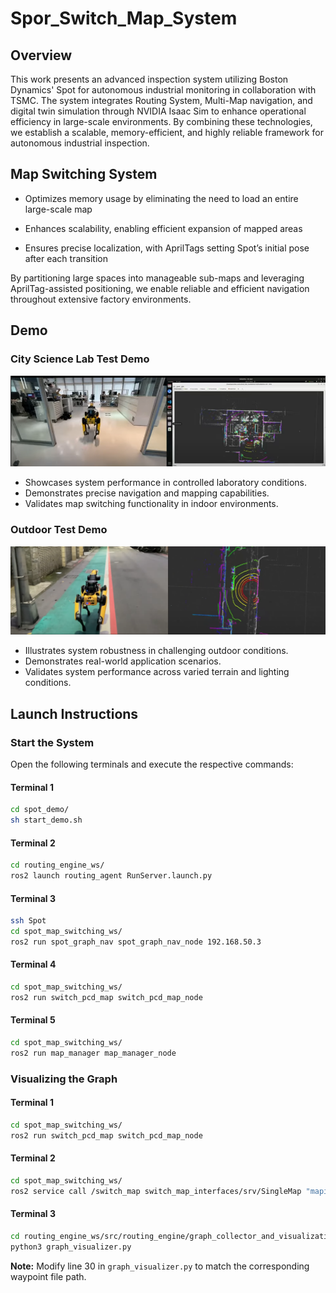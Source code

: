 # Spor_Switch_Map_System

## Overview
This work presents an advanced inspection system utilizing Boston Dynamics' Spot for autonomous industrial monitoring in collaboration with TSMC. The system integrates Routing System, Multi-Map navigation, and digital twin simulation through NVIDIA Isaac Sim to enhance operational efficiency in large-scale environments. By combining these technologies, we establish a scalable, memory-efficient, and highly reliable framework for autonomous industrial inspection.


## **Map Switching System**
- Optimizes memory usage by eliminating the need to load an entire large-scale map

- Enhances scalability, enabling efficient expansion of mapped areas

- Ensures precise localization, with AprilTags setting Spot’s initial pose after each transition

By partitioning large spaces into manageable sub-maps and leveraging AprilTag-assisted positioning, we enable reliable and efficient navigation throughout extensive factory environments.

## **Demo**

### **City Science Lab Test Demo**
[![City Science Lab Test Demo](./images/demo_csl.png)](https://youtu.be/ZL_bb400D3o?si=JQu_fL6QrJcjI_Wx)

- Showcases system performance in controlled laboratory conditions.
- Demonstrates precise navigation and mapping capabilities.
- Validates map switching functionality in indoor environments.

### **Outdoor Test Demo**
[![Outdoor Test Demo](./images/demo_outdoor.png)](https://youtu.be/LI97OdDDBUY?si=Lni16U4oqysuG10Y)

- Illustrates system robustness in challenging outdoor conditions.
- Demonstrates real-world application scenarios.
- Validates system performance across varied terrain and lighting conditions.

## **Launch Instructions**

### **Start the System**
Open the following terminals and execute the respective commands:

#### **Terminal 1**
```sh
cd spot_demo/
sh start_demo.sh
```

#### **Terminal 2**
```sh
cd routing_engine_ws/
ros2 launch routing_agent RunServer.launch.py
```

#### **Terminal 3**
```sh
ssh Spot 
cd spot_map_switching_ws/
ros2 run spot_graph_nav spot_graph_nav_node 192.168.50.3
```

#### **Terminal 4**
```sh
cd spot_map_switching_ws/
ros2 run switch_pcd_map switch_pcd_map_node
```

#### **Terminal 5**
```sh
cd spot_map_switching_ws/
ros2 run map_manager map_manager_node
```

### **Visualizing the Graph**

#### **Terminal 1**
```sh
cd spot_map_switching_ws/
ros2 run switch_pcd_map switch_pcd_map_node
```

#### **Terminal 2**
```sh
cd spot_map_switching_ws/
ros2 service call /switch_map switch_map_interfaces/srv/SingleMap "mapid: 0"
```

#### **Terminal 3**
```sh
cd routing_engine_ws/src/routing_engine/graph_collector_and_visualization
python3 graph_visualizer.py
```

**Note:** Modify line 30 in `graph_visualizer.py` to match the corresponding waypoint file path.

